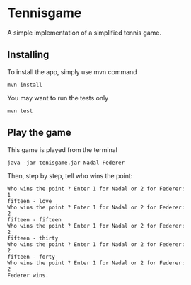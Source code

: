 # Tennisgame

A simple implementation of a simplified tennis game.

## Installing

To install the app, simply use mvn command

```
mvn install
```
You may want to run the tests only

```
mvn test
```

## Play the game

This game is played from the terminal

```
java -jar tenisgame.jar Nadal Federer
```

Then, step by step, tell who wins the point:
```
Who wins the point ? Enter 1 for Nadal or 2 for Federer:
1
fifteen - love
Who wins the point ? Enter 1 for Nadal or 2 for Federer:
2
fifteen - fifteen
Who wins the point ? Enter 1 for Nadal or 2 for Federer:
2
fifteen - thirty
Who wins the point ? Enter 1 for Nadal or 2 for Federer:
2
fifteen - forty
Who wins the point ? Enter 1 for Nadal or 2 for Federer:
2
Federer wins.
```


